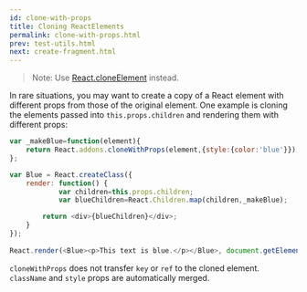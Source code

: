 ```yaml
---
id: clone-with-props
title: Cloning ReactElements
permalink: clone-with-props.html
prev: test-utils.html
next: create-fragment.html
---
```


> Note:
> Use [React.cloneElement](top-level-api.html#react.cloneelement) instead.

In rare situations, you may want to create a copy of a React element with different props from those of the original element. One example is cloning the elements passed into `this.props.children` and rendering them with different props:

```js
var _makeBlue=function(element){
    return React.addons.cloneWithProps(element,{style:{color:'blue'}});
};

var Blue = React.createClass({
    render: function() {
            var children=this.props.children;
            var blueChildren=React.Children.map(children,_makeBlue);

        return <div>{blueChildren}</div>;
    }
});
 
React.render(<Blue><p>This text is blue.</p></Blue>, document.getElementById('container'));
```

`cloneWithProps` does not transfer `key` or `ref` to the cloned element. `className` and `style` props are automatically merged.